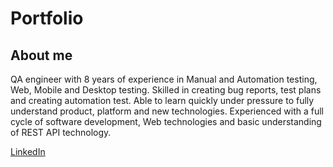 # Portfolio
## About me
QA engineer with 8 years of experience in Manual and Automation testing, Web, Mobile and Desktop testing. Skilled in creating bug reports, test plans and creating automation test. Able to learn quickly under pressure to fully understand product, platform and new technologies. Experienced with a full cycle of software development, Web technologies and basic understanding of REST API technology.

[LinkedIn](https://www.linkedin.com/in/polishchukkateryna/)
